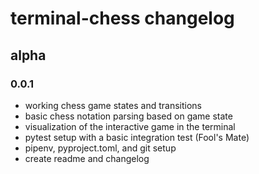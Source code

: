 # terminal-chess changelog
## alpha
### 0.0.1
* working chess game states and transitions
* basic chess notation parsing based on game state
* visualization of the interactive game in the terminal
* pytest setup with a basic integration test (Fool's Mate)
* pipenv, pyproject.toml, and git setup
* create readme and changelog
